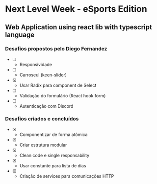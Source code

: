 # Next Level Week - eSports Edition 

## Web Application using react lib with typescript language

### Desafios propostos pelo Diego Fernandez

- [ ] - Responsividade
- [ ] - Carroseul (keen-slider)
- [x] - Usar Radix para component de Select
- [ ] - Validação do formulário (React hook form)
- [ ] - Autenticação com Discord

### Desafios criados e concluídos

- [x] - Componentizar de forma atômica
- [x] - Criar estrutura modular
- [x] - Clean code e single responsability
- [x] - Usar constante para lista de dias
- [x] - Criação de services para comunicações HTTP